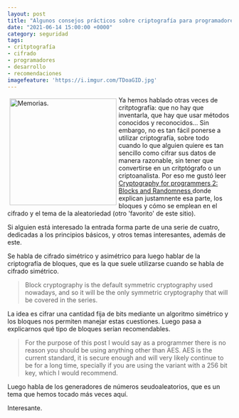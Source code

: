 ```yaml
---
layout: post
title: "Algunos consejos prácticos sobre criptografía para programadores"
date: "2021-06-14 15:00:00 +0000"
category: seguridad
tags:
- critptografía
- cifrado
- programadores 
- desarrollo
- recomendaciones
imagefeature: 'https://i.imgur.com/TDoaGID.jpg'
---
```

<a href="https://avecesunafoto.wordpress.com/2021/03/19/memorias/" title="Memorias."><img src="https://i.imgur.com/TDoaGID.jpg" alt="Memorias." width="240" style="float:left; margin:5px"></a>
Ya hemos hablado otras veces de critptografía: que no hay que inventarla, que hay que usar métodos conocidos y reconocidos... Sin embargo, no es tan fácil ponerse a utilizar criptografía, sobre todo cuando lo que alguien quiere es tan sencillo como cifrar sus datos de manera razonable, sin tener que convertirse en un critptógrafo o un criptoanalista.
Por eso me gustó leer [ Cryptography for programmers 2: Blocks and Randomness ](https://dev.to/shierve/cryptography-for-programmers-2-blocks-and-randomness-3ho1) donde explican justamnente esa parte, los bloques y cómo se emplean en el cifrado y el tema de la aleatoriedad (otro 'favorito' de este sitio).

Si alguien está interesado la entrada forma parte de una serie de cuatro, dedicadas a los principios básicos, y otros temas interesantes, además de este.

Se habla de cifrado simétrico y asimétrico para luego hablar de la criptografía de bloques, que es la que suele utilizarse cuando se habla de cifrado simétrico.

> Block cryptography is the default symmetric cryptography used nowadays, and so it will be the only symmetric cryptography that will be covered in the series.

La idea es cifrar una cantidad fija de bits mediante un algoritmo simétrico y los bloques nos permiten manejar estas cuestiones. Luego pasa a explicarnos qué tipo de bloques serían recomendables.

> For the purpose of this post I would say as a programmer there is no reason you should be using anything other than AES. AES is the current standard, it is secure enough and will very likely continue to be for a long time, specially if you are using the variant with a 256 bit key, which I would recommend. 

Luego habla de los generadores de números seudoaleatorios, que es un tema que hemos tocado más veces aquí.

Interesante.
